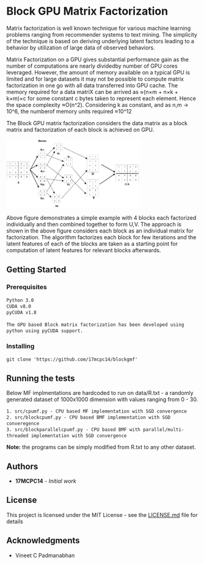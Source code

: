 # Block GPU Matrix Factorization

Matrix  factorization  is  well  known  technique  for  various machine  learning  problems  ranging  from  recommender  systems to text mining. The simplicity of the technique is based on deriving underlying latent factors leading to a behavior by utilization of large data of observed behaviors.

Matrix  Factorization  on  a  GPU  gives  substantial  performance gain as the number of computations are nearly dividedby number of GPU cores leveraged. However, the amount of memory  available  on  a  typical  GPU  is  limited  and  for  large datasets it may not be possible to compute  matrix factorization in one go with all data transferred into GPU cache. The memory required for a data matriX can be arrived as ≈(n×m + n×k + k×m)×c for some constant c bytes taken to represent each element. Hence the space complexity ≈O(n^2). Considering k as constant, and as n,m → 10^6, the numberof memory units required ≈10^12

The Block GPU matrix factorization considers the data matrix as a block matrix and factorization of each block is achieved on GPU. 

<img src="misc/example.png" width="350" title="Example of BMF">


Above figure demonstrates a simple example with 4 blocks each factorized individually and then combined together to form U,V. The approach is shown in the above figure considers  each  block  as  an  individual  matrix for  factorization. The algorithm factorizes each block for few  iterations  and  the  latent  features  of  each  of  the blocks are taken as  a  starting  point  for  computation  of  latent  features for  relevant  blocks  afterwards.  

## Getting Started


### Prerequisites

```
Python 3.0
CUDA v8.0
pyCUDA v1.8

The GPU based Block matrix factorization has been developed using python using pyCUDA support.

```

### Installing


```
git clone 'https://github.com/17mcpc14/blockgmf'

```

## Running the tests

Below MF implmentations are hardcoded to run on data/R.txt - a randomly generated dataset of 1000x1000 dimension with values ranging from 0 - 30. 

```
1. src/cpumf.py - CPU based MF implementation with SGD convergence
2. src/blockcpumf.py - CPU based BMF implementation with SGD converegence
3. src/blockparallelcpumf.py - CPU based BMF with parallel/multi-threaded implementation with SGD convergence
```

**Note:** the programs can be simply modified from R.txt to any other dataset. 

## Authors

* **17MCPC14** - *Initial work* 

## License

This project is licensed under the MIT License - see the [LICENSE.md](LICENSE.md) file for details

## Acknowledgments

* Vineet C Padmanabhan
